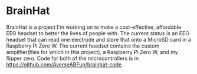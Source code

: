 # BrainHat
BrainHat is a project I'm working on to make a cost-effective, affordable EEG headset to better the lives of people with. The current status is an EEG headset that can read one electrode and store that onto a MicroSD card in a Raspberry Pi Zero W. The current headset contains the custom amplifier(files for which in this project), a Raspberry Pi Zero W, and my flipper zero. Code for both of the microcontrollers is in https://github.com/AverseABFun/brainhat-code.
